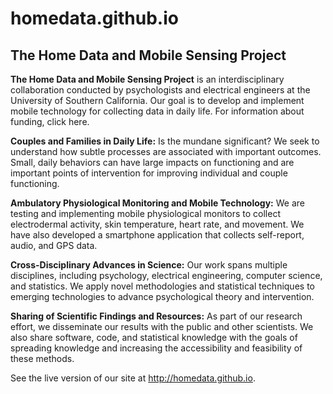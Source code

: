 # homedata.github.io
<h2>The Home Data and Mobile Sensing Project</h2>

<b>The Home Data and Mobile Sensing Project</b> is an interdisciplinary collaboration conducted by psychologists and electrical engineers at the University of Southern California. Our goal is to develop and implement mobile technology for collecting data in daily life. For information about funding, click here.

<b>Couples and Families in Daily Life:</b> Is the mundane significant? We seek to understand how subtle processes are associated with important outcomes. Small, daily behaviors can have large impacts on functioning and are important points of intervention for improving individual and couple functioning.

<b>Ambulatory Physiological Monitoring and Mobile Technology:</b> We are testing and implementing mobile physiological monitors to collect electrodermal activity, skin temperature, heart rate, and movement. We have also developed a smartphone application that collects self-report, audio, and GPS data.

<b>Cross-Disciplinary Advances in Science:</b> Our work spans multiple disciplines, including psychology, electrical engineering, computer science, and statistics. We apply novel methodologies and statistical techniques to emerging technologies to advance psychological theory and intervention.

<b>Sharing of Scientific Findings and Resources:</b> As part of our research effort, we disseminate our results with the public and other scientists. We also share software, code, and statistical knowledge with the goals of spreading knowledge and increasing the accessibility and feasibility of these methods.

See the live version of our site at http://homedata.github.io.
